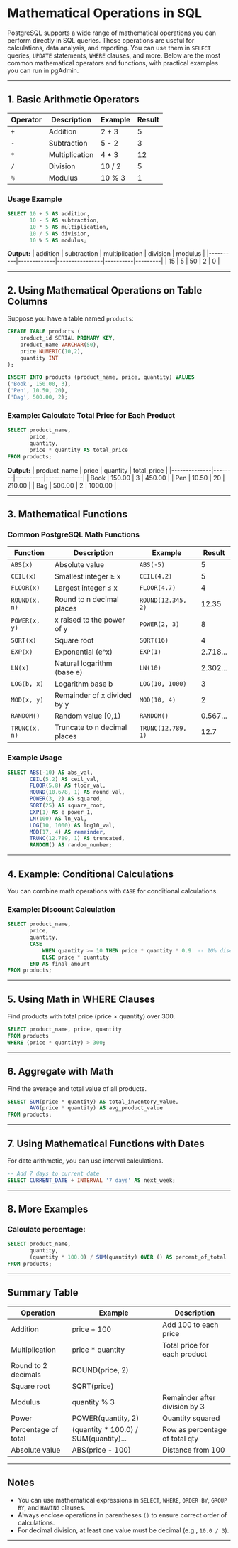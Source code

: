 # Mathematical Operations in SQL 

PostgreSQL supports a wide range of mathematical operations you can perform directly in SQL queries. These operations are useful for calculations, data analysis, and reporting. You can use them in `SELECT` queries, `UPDATE` statements, `WHERE` clauses, and more. Below are the most common mathematical operators and functions, with practical examples you can run in pgAdmin.

---

## 1. Basic Arithmetic Operators

| Operator | Description     | Example    | Result |
|----------|----------------|------------|--------|
| `+`      | Addition       | 2 + 3      | 5      |
| `-`      | Subtraction    | 5 - 2      | 3      |
| `*`      | Multiplication | 4 * 3      | 12     |
| `/`      | Division       | 10 / 2     | 5      |
| `%`      | Modulus        | 10 % 3     | 1      |

### Usage Example

```sql
SELECT 10 + 5 AS addition,
       10 - 5 AS subtraction,
       10 * 5 AS multiplication,
       10 / 5 AS division,
       10 % 5 AS modulus;
```

**Output:**
| addition | subtraction | multiplication | division | modulus |
|----------|-------------|----------------|----------|---------|
| 15       | 5           | 50             | 2        | 0       |

---

## 2. Using Mathematical Operations on Table Columns

Suppose you have a table named `products`:

```sql
CREATE TABLE products (
    product_id SERIAL PRIMARY KEY,
    product_name VARCHAR(50),
    price NUMERIC(10,2),
    quantity INT
);

INSERT INTO products (product_name, price, quantity) VALUES
('Book', 150.00, 3),
('Pen', 10.50, 20),
('Bag', 500.00, 2);
```

### Example: Calculate Total Price for Each Product

```sql
SELECT product_name,
       price,
       quantity,
       price * quantity AS total_price
FROM products;
```

**Output:**
| product_name | price  | quantity | total_price |
|--------------|--------|----------|-------------|
| Book         | 150.00 | 3        | 450.00      |
| Pen          | 10.50  | 20       | 210.00      |
| Bag          | 500.00 | 2        | 1000.00     |

---

## 3. Mathematical Functions

### Common PostgreSQL Math Functions

| Function         | Description                     | Example                        | Result   |
|------------------|---------------------------------|--------------------------------|----------|
| `ABS(x)`         | Absolute value                  | `ABS(-5)`                     | 5        |
| `CEIL(x)`        | Smallest integer ≥ x            | `CEIL(4.2)`                    | 5        |
| `FLOOR(x)`       | Largest integer ≤ x             | `FLOOR(4.7)`                   | 4        |
| `ROUND(x, n)`    | Round to n decimal places       | `ROUND(12.345, 2)`             | 12.35    |
| `POWER(x, y)`    | x raised to the power of y      | `POWER(2, 3)`                  | 8        |
| `SQRT(x)`        | Square root                     | `SQRT(16)`                     | 4        |
| `EXP(x)`         | Exponential (e^x)               | `EXP(1)`                       | 2.718... |
| `LN(x)`          | Natural logarithm (base e)      | `LN(10)`                       | 2.302... |
| `LOG(b, x)`      | Logarithm base b                | `LOG(10, 1000)`                | 3        |
| `MOD(x, y)`      | Remainder of x divided by y     | `MOD(10, 4)`                   | 2        |
| `RANDOM()`       | Random value [0,1)              | `RANDOM()`                     | 0.567... |
| `TRUNC(x, n)`    | Truncate to n decimal places    | `TRUNC(12.789, 1)`             | 12.7     |

### Example Usage

```sql
SELECT ABS(-10) AS abs_val,
       CEIL(5.2) AS ceil_val,
       FLOOR(5.8) AS floor_val,
       ROUND(10.678, 1) AS round_val,
       POWER(3, 2) AS squared,
       SQRT(25) AS square_root,
       EXP(1) AS e_power_1,
       LN(100) AS ln_val,
       LOG(10, 1000) AS log10_val,
       MOD(17, 4) AS remainder,
       TRUNC(12.789, 1) AS truncated,
       RANDOM() AS random_number;
```

---

## 4. Example: Conditional Calculations

You can combine math operations with `CASE` for conditional calculations.

### Example: Discount Calculation

```sql
SELECT product_name,
       price,
       quantity,
       CASE
           WHEN quantity >= 10 THEN price * quantity * 0.9  -- 10% discount
           ELSE price * quantity
       END AS final_amount
FROM products;
```

---

## 5. Using Math in WHERE Clauses

Find products with total price (price × quantity) over 300.

```sql
SELECT product_name, price, quantity
FROM products
WHERE (price * quantity) > 300;
```

---

## 6. Aggregate with Math

Find the average and total value of all products.

```sql
SELECT SUM(price * quantity) AS total_inventory_value,
       AVG(price * quantity) AS avg_product_value
FROM products;
```

---

## 7. Using Mathematical Functions with Dates

For date arithmetic, you can use interval calculations.

```sql
-- Add 7 days to current date
SELECT CURRENT_DATE + INTERVAL '7 days' AS next_week;
```

---

## 8. More Examples

### Calculate percentage:

```sql
SELECT product_name,
       quantity,
       (quantity * 100.0) / SUM(quantity) OVER () AS percent_of_total
FROM products;
```

---

## Summary Table

| Operation                      | Example                               | Description                      |
|---------------------------------|---------------------------------------|----------------------------------|
| Addition                       | price + 100                           | Add 100 to each price            |
| Multiplication                 | price * quantity                      | Total price for each product     |
| Round to 2 decimals            | ROUND(price, 2)                       |                                   |
| Square root                    | SQRT(price)                           |                                   |
| Modulus                        | quantity % 3                          | Remainder after division by 3    |
| Power                          | POWER(quantity, 2)                    | Quantity squared                 |
| Percentage of total            | (quantity * 100.0) / SUM(quantity)... | Row as percentage of total qty   |
| Absolute value                 | ABS(price - 100)                      | Distance from 100                |

---

## Notes

- You can use mathematical expressions in `SELECT`, `WHERE`, `ORDER BY`, `GROUP BY`, and `HAVING` clauses.
- Always enclose operations in parentheses `()` to ensure correct order of calculations.
- For decimal division, at least one value must be decimal (e.g., `10.0 / 3`).

---

